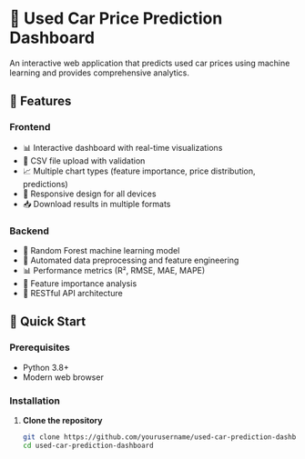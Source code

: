 # 🚗 Used Car Price Prediction Dashboard

An interactive web application that predicts used car prices using machine learning and provides comprehensive analytics.

## 🌟 Features

### Frontend
- 📊 Interactive dashboard with real-time visualizations
- 📁 CSV file upload with validation
- 📈 Multiple chart types (feature importance, price distribution, predictions)
- 📱 Responsive design for all devices
- 📥 Download results in multiple formats

### Backend
- 🤖 Random Forest machine learning model
- 🔧 Automated data preprocessing and feature engineering
- 📊 Performance metrics (R², RMSE, MAE, MAPE)
- 🎯 Feature importance analysis
- 📡 RESTful API architecture

## 🚀 Quick Start

### Prerequisites
- Python 3.8+
- Modern web browser

### Installation

1. **Clone the repository**
   ```bash
   git clone https://github.com/yourusername/used-car-prediction-dashboard.git
   cd used-car-prediction-dashboard
